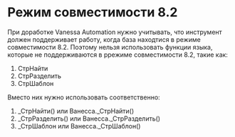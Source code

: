 ﻿# Режим совместимости 8.2

При доработке Vanessa Automation нужно учитывать, что инструмент должен поддерживает работу, когда база находтися в режиме совместимости 8.2.
Поэтому нельзя использовать функции языка, которые не поддерживаются в ррежиме совместимости 8.2, такие как:

1. СтрНайти
2. СтрРазделить
3. СтрШаблон

Вместо них нужно использовать соответственно:

1. _СтрНайти() или Ванесса._СтрНайти()
2. _СтрРазделить() или Ванесса._СтрРазделить()
3. _СтрШаблон или Ванесса._СтрШаблон()

